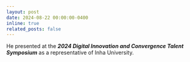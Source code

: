 ```yaml
---
layout: post
date: 2024-08-22 00:00:00-0400
inline: true
related_posts: false
---
```


He presented at the ***2024 Digital Innovation and Convergence Talent Symposium*** as a representative of Inha University.